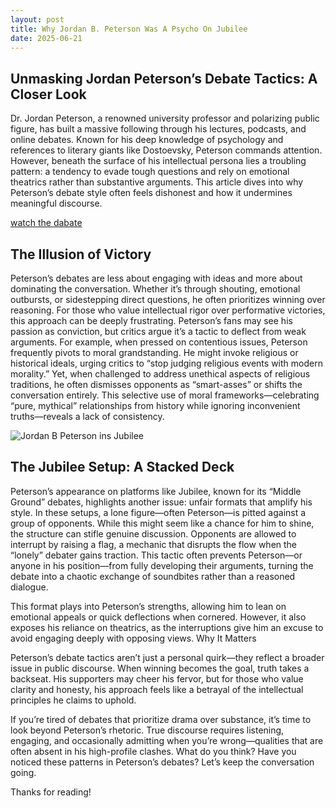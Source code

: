 ```yaml
---
layout: post
title: Why Jordan B. Peterson Was A Psycho On Jubilee
date: 2025-06-21
---
```

<h2> Unmasking Jordan Peterson’s Debate Tactics: A Closer Look </h2>

Dr. Jordan Peterson, a renowned university professor and polarizing public figure, has built a massive following through his lectures, podcasts, and online debates. Known for his deep knowledge of psychology and references to literary giants like Dostoevsky, Peterson commands attention. However, beneath the surface of his intellectual persona lies a troubling pattern: a tendency to evade tough questions and rely on emotional theatrics rather than substantive arguments. This article dives into why Peterson’s debate style often feels dishonest and how it undermines meaningful discourse.

<a href="https://www.youtube.com/watch?v=Pwk5MPE_6zE"> watch the dabate </a>

<h2> The Illusion of Victory </h2>

Peterson’s debates are less about engaging with ideas and more about dominating the conversation. Whether it’s through shouting, emotional outbursts, or sidestepping direct questions, he often prioritizes winning over reasoning. For those who value intellectual rigor over performative victories, this approach can be deeply frustrating. Peterson’s fans may see his passion as conviction, but critics argue it’s a tactic to deflect from weak arguments.
For example, when pressed on contentious issues, Peterson frequently pivots to moral grandstanding. He might invoke religious or historical ideals, urging critics to “stop judging religious events with modern morality.” Yet, when challenged to address unethical aspects of religious traditions, he often dismisses opponents as “smart-asses” or shifts the conversation entirely. This selective use of moral frameworks—celebrating “pure, mythical” relationships from history while ignoring inconvenient truths—reveals a lack of consistency.

<div class="PostImages">
  <img src="{{ '/assets/images/jbp-on-jubilee.png' | relative_url }}" alt="Jordan B Peterson ins Jubilee" />
</div>

<h2> The Jubilee Setup: A Stacked Deck </h2>

Peterson’s appearance on platforms like Jubilee, known for its “Middle Ground” debates, highlights another issue: unfair formats that amplify his style. In these setups, a lone figure—often Peterson—is pitted against a group of opponents. While this might seem like a chance for him to shine, the structure can stifle genuine discussion. Opponents are allowed to interrupt by raising a flag, a mechanic that disrupts the flow when the “lonely” debater gains traction. This tactic often prevents Peterson—or anyone in his position—from fully developing their arguments, turning the debate into a chaotic exchange of soundbites rather than a reasoned dialogue.

This format plays into Peterson’s strengths, allowing him to lean on emotional appeals or quick deflections when cornered. However, it also exposes his reliance on theatrics, as the interruptions give him an excuse to avoid engaging deeply with opposing views.
Why It Matters

Peterson’s debate tactics aren’t just a personal quirk—they reflect a broader issue in public discourse. When winning becomes the goal, truth takes a backseat. His supporters may cheer his fervor, but for those who value clarity and honesty, his approach feels like a betrayal of the intellectual principles he claims to uphold.

If you’re tired of debates that prioritize drama over substance, it’s time to look beyond Peterson’s rhetoric. True discourse requires listening, engaging, and occasionally admitting when you’re wrong—qualities that are often absent in his high-profile clashes.
What do you think? Have you noticed these patterns in Peterson’s debates? Let’s keep the conversation going.

Thanks for reading!
